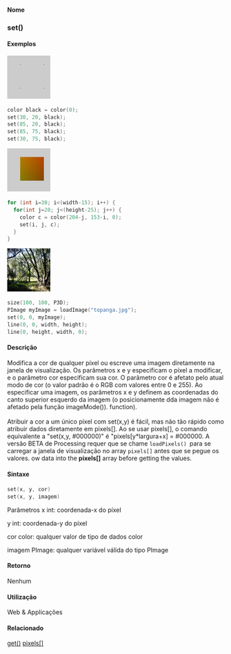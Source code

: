 
#### Nome
### set()

#### Exemplos
<img border="0" height="100" src="media/set_.gif" width="100"/>

```pde
color black = color(0); 
set(30, 20, black); 
set(85, 20, black); 
set(85, 75, black); 
set(30, 75, black); 

```
<img border="0" height="100" src="media/set_2.jpg" width="100"/>

```pde
for (int i=30; i<(width-15); i++) { 
  for(int j=20; j<(height-25); j++) { 
    color c = color(204-j, 153-i, 0); 
    set(i, j, c); 
  } 
} 

```
<img border="0" height="100" src="media/set_3.jpg" width="100"/>

```pde
size(100, 100, P3D); 
PImage myImage = loadImage("topanga.jpg"); 
set(0, 0, myImage); 
line(0, 0, width, height); 
line(0, height, width, 0); 

```

#### Descrição

Modifica a cor de qualquer
píxel ou escreve uma imagem diretamente na janela de
visualização. Os parâmetros x e y
especificam o píxel a modificar, e o parâmetro cor 
especificam sua cor. O parâmetro cor é afetato
pelo atual modo de cor (o valor padrão é o RGB com
valores entre 0 e 255). Ao especificar uma imagem, os parâmetros
x e y definem as coordenadas do canto superior esquerdo
da imagem (o posicionamente dda imagem não é afetado
pela função imageMode()). function).<br style="font-family: Helvetica,Arial,sans-serif;"/><br style="font-family: Helvetica,Arial,sans-serif;"/>
Atribuir  a cor a um único
píxel com set(x,y) é fácil, mas não tão
rápido como atribuir dados diretamente em pixels[]. Ao
se usar pixels[], o comando equivalente a "set(x,y,
#000000)" é "pixels[y*largura+x] = #000000. A versão BETA de Processing requer que se chame `loadPixels() `para se carregar a janela de visualização no array `pixels[]` antes que se pegue os valores. ow data into the **pixels[]** array before getting the values.

#### Sintaxe
```pde
set(x, y, cor)
set(x, y, imagem)

```
Parâmetros
x
int: coordenada-x do píxel


y
int: coordenada-y do píxel


cor
color: qualquer valor de tipo de dados color


imagem
PImage: qualquer variável válida do tipo PImage



#### Retorno

	
Nenhum

#### Utilização

	
Web & Applicações

#### Relacionado
[get()](get_
)
[pixels[]](pixels
)

